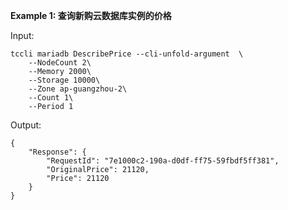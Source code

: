 **Example 1: 查询新购云数据库实例的价格**



Input: 

```
tccli mariadb DescribePrice --cli-unfold-argument  \
    --NodeCount 2\
    --Memory 2000\
    --Storage 10000\
    --Zone ap-guangzhou-2\
    --Count 1\
    --Period 1
```

Output: 
```
{
    "Response": {
        "RequestId": "7e1000c2-190a-d0df-ff75-59fbdf5ff381",
        "OriginalPrice": 21120,
        "Price": 21120
    }
}
```

